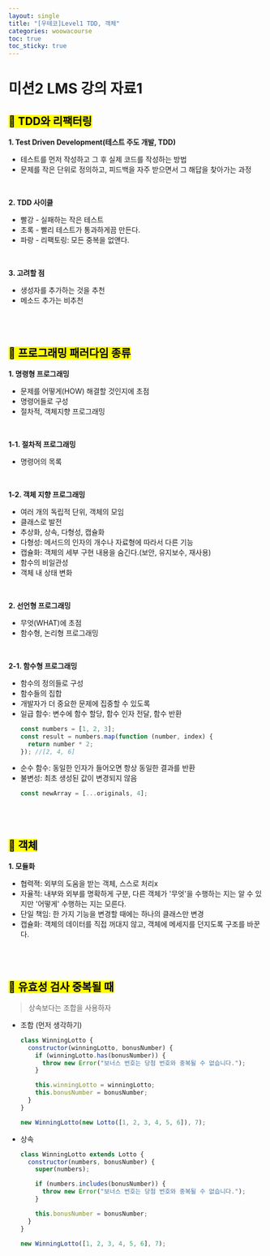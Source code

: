 ```yaml
---
layout: single
title: "[우테코]Level1 TDD, 객체"
categories: woowacourse
toc: true
toc_sticky: true
---
```


# 미션2 LMS 강의 자료1

## <mark class="pink">📖 TDD와 리팩터링</mark>

**1\. Test Driven Development(테스트 주도 개발, TDD)**

- 테스트를 먼저 작성하고 그 후 실제 코드를 작성하는 방법
- 문제를 작은 단위로 정의하고, 피드백을 자주 받으면서 그 해답을 찾아가는 과정

<br/>

**2\. TDD 사이클**

- 빨강 - 실패하는 작은 테스트
- 초록 - 빨리 테스트가 통과하게끔 만든다.
- 파랑 - 리팩토링: 모든 중복을 없앤다.

<br/>

**3\. 고려할 점**

- 생성자를 추가하는 것을 추천
- 메소드 추가는 비추천

<br/>
<br/>

## <mark class="pink">📖 프로그래밍 패러다임 종류</mark>

**1\. 명령형 프로그래밍**

- 문제를 어떻게(HOW) 해결할 것인지에 초점
- 명령어들로 구성
- 절차적, 객체지향 프로그래밍

<br/>

**1-1. 절차적 프로그래밍**

- 명령어의 목록

<br/>

**1-2. 객체 지향 프로그래밍**

- 여러 개의 독립적 단위, 객체의 모임
- 클래스로 발전
- 추상화, 상속, 다형성, 캡슐화
- 다형성: 메서드의 인자의 개수나 자료형에 따라서 다른 기능
- 캡슐화: 객체의 세부 구현 내용을 숨긴다.(보안, 유지보수, 재사용)
- 함수의 비일관성
- 객체 내 상태 변화

<br/>

**2\. 선언형 프로그래밍**

- 무엇(WHAT)에 초점
- 함수형, 논리형 프로그래밍

<br/>

**2-1. 함수형 프로그래밍**

- 함수의 정의들로 구성
- 함수들의 집합
- 개발자가 더 중요한 문제에 집중할 수 있도록
- 일급 함수: 변수에 함수 할당, 함수 인자 전달, 함수 반환
  ```jsx
  const numbers = [1, 2, 3];
  const result = numbers.map(function (number, index) {
    return number * 2;
  }); //[2, 4, 6]
  ```
- 순수 함수: 동일한 인자가 들어오면 항상 동일한 결과를 반환
- 불변성: 최초 생성된 값이 변경되지 않음
  ```jsx
  const newArray = [...originals, 4];
  ```

<br/>
<br/>

## <mark class="pink">📖 객체</mark>

**1\. 모듈화**

- 협력젹: 외부의 도움을 받는 객체, 스스로 처리x
- 자율적: 내부와 외부를 명확하게 구분, 다른 객체가 '무엇'을 수행하는 지는 알 수 있지만 '어떻게' 수행하는 지는 모른다.
- 단일 책임: 한 가지 기능을 변경할 때에는 하나의 클래스만 변경
- 캡슐화: 객체의 데이터를 직접 꺼대지 않고, 객체에 메세지를 던지도록 구조를 바꾼다.

<br/>
<br/>

## <mark class="pink">📖 유효성 검사 중복될 때</mark>

> 상속보다는 조합을 사용하자

- 조합 (먼저 생각하기)

  ```jsx
  class WinningLotto {
    constructor(winningLotto, bonusNumber) {
      if (winningLotto.has(bonusNumber)) {
        throw new Error("보너스 번호는 당첨 번호와 중복될 수 없습니다.");
      }

      this.winningLotto = winningLotto;
      this.bonusNumber = bonusNumber;
    }
  }

  new WinningLotto(new Lotto([1, 2, 3, 4, 5, 6]), 7);
  ```

- 상속

  ```jsx
  class WinningLotto extends Lotto {
    constructor(numbers, bonusNumber) {
      super(numbers);

      if (numbers.includes(bonusNumber)) {
        throw new Error("보너스 번호는 당첨 번호와 중복될 수 없습니다.");
      }

      this.bonusNumber = bonusNumber;
    }
  }

  new WinningLotto([1, 2, 3, 4, 5, 6], 7);
  ```
